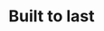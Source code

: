 # Built to last

<!--

Software development has been really influenced by the "move fast and break things" philosophy. This is fine... just not in production!

It is dine in design and prototyping. Test new ideas, iterate fast to validate your concept, and be as "lean" as possible in your development.

But things MUST NOT break in production. Assume that production systems are our customers' _critical infrastructure_. When it breaks, they can't do their job properly, and they lose money.

We aspire to precision-engineer **robust, resilient, long-lasting, low-maintenance systems**.

> **Tactical versus strategic coding:** Deciding when to invest for the longer-term isn't easy. Be aware if you are putting out a fire, or building for the long-term. This observation matches my experience: "hacking" something together quickly, just to make it work, versus platformizing (making it reusable, extensible) is a tricky tradeoff to make. While this advice sounds simple, it is the one that requires experience and times of being burnt, to get it right. The challenge here is similar to the software development dilemma of moving fast without breaking things.

-->

